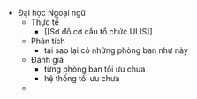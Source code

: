 - Đại học Ngoại ngữ
	- Thực tế
		- [[Sơ đồ cơ cấu tổ chức ULIS]]
	- Phân tích
		- tại sao lại có những phòng ban như này
	- Đánh giá
		- từng phòng ban tối ưu chưa
		- hệ thống tối ưu chưa
	-